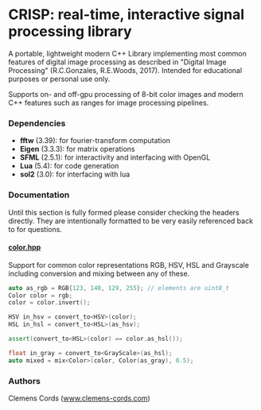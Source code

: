 # CRISP: real-time, interactive signal processing library

A portable, lightweight modern C++ Library implementing most common features of digital image processing as described in "Digital Image Processing" (R.C.Gonzales, R.E.Woods, 2017). Intended for educational purposes or personal use only.

Supports on- and off-gpu processing of 8-bit color images and modern C++ features such as ranges for image processing pipelines.

### Dependencies
- **fftw** (3.39): for fourier-transform computation
- **Eigen** (3.3.3): for matrix operations
- **SFML** (2.5.1): for interactivity and interfacing with OpenGL 
- **Lua** (5.4): for code generation
- **sol2** (3.0): for interfacing with lua

### Documentation
Until this section is fully formed please consider checking the headers directly. They are intentionally formatted to be very easily referenced back to for questions.

#### [color.hpp](include/color.hpp)
Support for common color representations RGB, HSV, HSL and Grayscale including conversion and mixing between any of these.

```cpp 
auto as_rgb = RGB{123, 140, 129, 255}; // elements are uint8_t
Color color = rgb;
color = color.invert();

HSV in_hsv = convert_to<HSV>(color);
HSL in_hsl = convert_to<HSL>(as_hsv);

assert(convert_to<HSL>(color) == color.as_hsl());

float in_gray = convert_to<GrayScale>(as_hsl);
auto mixed = mix<Color>(color, Color(as_gray), 0.5);
```

### Authors
Clemens Cords (www.clemens-cords.com)
